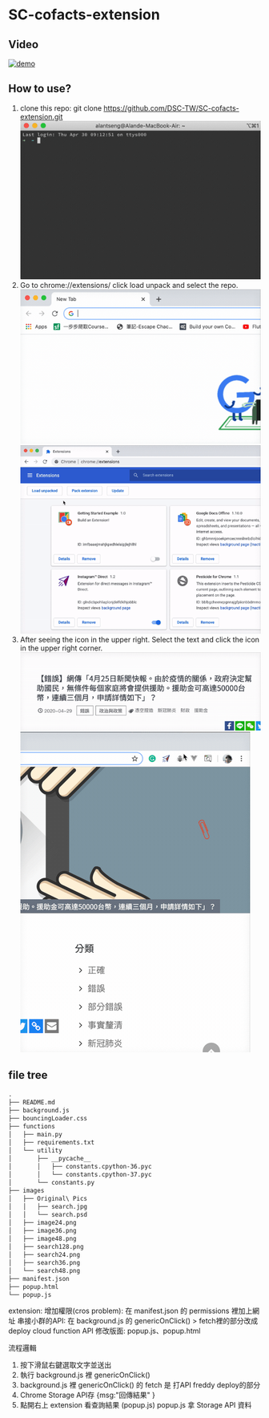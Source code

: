 # SC-cofacts-extension
## Video
[![demo](http://img.youtube.com/vi/JxxwyeFB45s/0.jpg)](https://youtu.be/JxxwyeFB45s)
## How to use?
1. clone this repo: git clone https://github.com/DSC-TW/SC-cofacts-extension.git
![](img/clone.gif)
2. Go to chrome://extensions/ click load unpack and select the repo.
![](img/extension.gif)
![](img/load.gif)
3. After seeing the icon in the upper right.
Select the text and click the icon in the upper right corner.
![](img/select.gif)
![](img/click.gif)
## file tree
```
.
├── README.md
├── background.js
├── bouncingLoader.css
├── functions
│   ├── main.py
│   ├── requirements.txt
│   └── utility
│       ├── __pycache__
│       │   ├── constants.cpython-36.pyc
│       │   └── constants.cpython-37.pyc
│       └── constants.py
├── images
│   ├── Original\ Pics
│   │   ├── search.jpg
│   │   └── search.psd
│   ├── image24.png
│   ├── image36.png
│   ├── image48.png
│   ├── search128.png
│   ├── search24.png
│   ├── search36.png
│   └── search48.png
├── manifest.json
├── popup.html
└── popup.js
```
extension:
增加權限(cros problem):
在 manifest.json 的 permissions 裡加上網址
串接小群的API:
在 background.js 的 genericOnClick() > fetch裡的部分改成deploy cloud function API
修改版面:
popup.js、popup.html


流程邏輯
1. 按下滑鼠右鍵選取文字並送出
2. 執行 background.js 裡 genericOnClick() 
3. background.js 裡 genericOnClick() 的 fetch 是 打API freddy deploy的部分
4. Chrome Storage API存 {msg:"回傳結果" }
5. 點開右上 extension 看查詢結果 (popup.js) popup.js 拿 Storage API 資料


